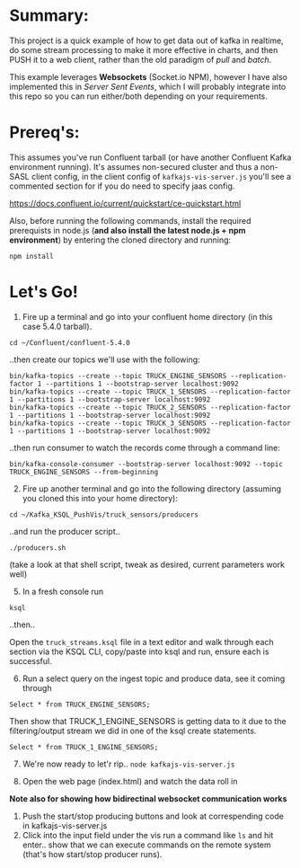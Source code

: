 # Summary:

This project is a quick example of how to get data out of kafka in realtime, do some stream processing to make it more effective in charts, and then PUSH it to a web client, rather than the old paradigm of *pull* and *batch*. 

This example leverages __Websockets__ (Socket.io NPM), however I have also implemented this in *Server Sent Events*, which I will probably integrate into this repo so you can run either/both depending on your requirements.



# Prereq's:

This assumes you've run Confluent tarball (or have another Confluent Kafka environment running). It's assumes non-secured cluster and thus a non-SASL client config, in the client config of `kafkajs-vis-server.js` you'll see a commented section for if you do need to specify jaas config. 

https://docs.confluent.io/current/quickstart/ce-quickstart.html

Also, before running the following commands, install the required prerequists in node.js (__and also install the latest node.js + npm environment__) by entering the cloned directory and running:

```npm install```

# Let's Go!

1. Fire up a terminal and go into your confluent home directory (in this case 5.4.0 tarball).

```cd ~/Confluent/confluent-5.4.0```

..then create our topics we'll use with the following:

```
bin/kafka-topics --create --topic TRUCK_ENGINE_SENSORS --replication-factor 1 --partitions 1 --bootstrap-server localhost:9092
bin/kafka-topics --create --topic TRUCK_1_SENSORS --replication-factor 1 --partitions 1 --bootstrap-server localhost:9092
bin/kafka-topics --create --topic TRUCK_2_SENSORS --replication-factor 1 --partitions 1 --bootstrap-server localhost:9092
bin/kafka-topics --create --topic TRUCK_3_SENSORS --replication-factor 1 --partitions 1 --bootstrap-server localhost:9092
```

..then run consumer to watch the records come through a command line:

```bin/kafka-console-consumer --bootstrap-server localhost:9092 --topic TRUCK_ENGINE_SENSORS --from-beginning```


2. Fire up another terminal and go into the following directory (assuming you cloned this into your home directory):

```cd ~/Kafka_KSQL_PushVis/truck_sensors/producers```

..and run the producer script..

```./producers.sh```

(take a look at that shell script, tweak as desired, current parameters work well)

5. In a fresh console run 

```ksql```

..then..

Open the `truck_streams.ksql` file in a text editor and walk through each section via the KSQL CLI, copy/paste into ksql and run, ensure each is successful.

6. Run a select query on the ingest topic and produce data, see it coming through

```Select * from TRUCK_ENGINE_SENSORS;```

Then show that TRUCK_1_ENGINE_SENSORS is getting data to it due to the filtering/output stream we did in one of the ksql create statements.

```Select * from TRUCK_1_ENGINE_SENSORS;```

7. We're now ready to let'r rip.. 
```node kafkajs-vis-server.js```

8. Open the web page (index.html) and watch the data roll in



<b>Note also for showing how bidirectinal websocket communication works </b>

1. Push the start/stop producing buttons and look at correspending code in kafkajs-vis-server.js 
2. Click into the input field under the vis run a command like `ls` and hit enter.. show that we can execute commands on the remote system (that's how start/stop producer runs). 
